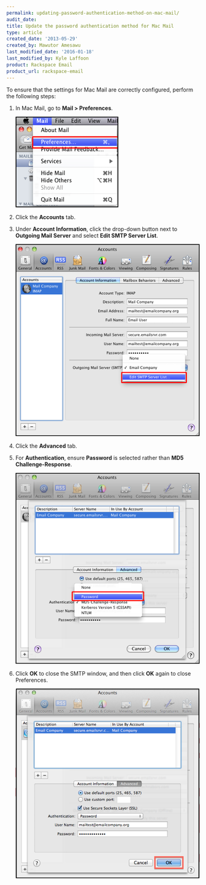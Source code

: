 ```yaml
---
permalink: updating-password-authentication-method-on-mac-mail/
audit_date:
title: Update the password authentication method for Mac Mail
type: article
created_date: '2013-05-29'
created_by: Mawutor Amesawu
last_modified_date: '2016-01-18'
last_modified_by: Kyle Laffoon
product: Rackspace Email
product_url: rackspace-email
---
```


To ensure that the settings for Mac Mail are correctly configured, perform the following steps:

1. In Mac Mail, go to **Mail &gt; Preferences**.

    ![](1_49.png)

2. Click the **Accounts** tab.  
3. Under **Account Information**, click the drop-down button next to **Outgoing Mail Server** and select **Edit SMTP Server List**.

    ![](2_46.png)

4. Click the **Advanced** tab.

5. For **Authentication**, ensure **Password** is selected rather than **MD5 Challenge-Response**.

    ![](3_44.png)

6. Click **OK** to close the SMTP window, and then click **OK** again to close Preferences.

    ![](4_37.png)
